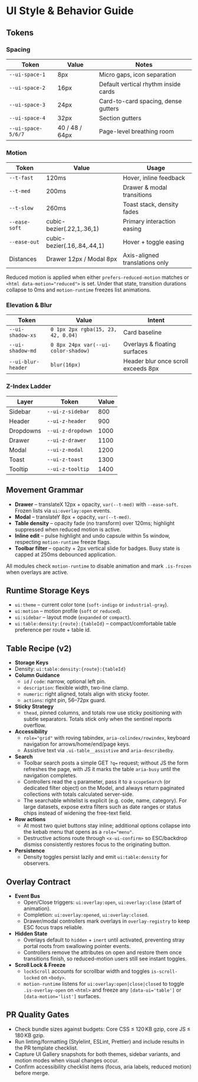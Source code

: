 # UI Style & Behavior Guide

## Tokens

### Spacing
| Token | Value | Notes |
| --- | --- | --- |
| `--ui-space-1` | 8px | Micro gaps, icon separation |
| `--ui-space-2` | 16px | Default vertical rhythm inside cards |
| `--ui-space-3` | 24px | Card-to-card spacing, dense gutters |
| `--ui-space-4` | 32px | Section gutters |
| `--ui-space-5/6/7` | 40 / 48 / 64px | Page-level breathing room |

### Motion
| Token | Value | Usage |
| --- | --- | --- |
| `--t-fast` | 120ms | Hover, inline feedback |
| `--t-med` | 200ms | Drawer & modal transitions |
| `--t-slow` | 260ms | Toast stack, density fades |
| `--ease-soft` | cubic-bezier(.22,1,.36,1) | Primary interaction easing |
| `--ease-out` | cubic-bezier(.16,.84,.44,1) | Hover + toggle easing |
| Distances | Drawer 12px / Modal 8px | Axis-aligned translations only |

Reduced motion is applied when either `prefers-reduced-motion` matches or `<html data-motion="reduced">` is set. Under that state, transition durations collapse to 0ms and `motion-runtime` freezes list animations.

### Elevation & Blur
| Token | Value | Intent |
| --- | --- | --- |
| `--ui-shadow-xs` | `0 1px 2px rgba(15, 23, 42, 0.04)` | Card baseline |
| `--ui-shadow-md` | `0 8px 24px var(--ui-color-shadow)` | Overlays & floating surfaces |
| `--ui-blur-header` | `blur(16px)` | Header blur once scroll exceeds 8px |

### Z-Index Ladder
| Layer | Token | Value |
| --- | --- | --- |
| Sidebar | `--ui-z-sidebar` | 800 |
| Header | `--ui-z-header` | 900 |
| Dropdowns | `--ui-z-dropdown` | 1000 |
| Drawer | `--ui-z-drawer` | 1100 |
| Modal | `--ui-z-modal` | 1200 |
| Toast | `--ui-z-toast` | 1300 |
| Tooltip | `--ui-z-tooltip` | 1400 |

## Movement Grammar
- **Drawer** – translateX 12px + opacity, `var(--t-med)` with `--ease-soft`. Frozen lists via `ui:overlay:open` events.
- **Modal** – translateY 8px + opacity, `var(--t-med)`.
- **Table density** – opacity fade (no transform) over 120ms; highlight suppressed when reduced motion is active.
- **Inline edit** – pulse highlight and undo capsule within 5s window, respecting `motion-runtime` freeze flags.
- **Toolbar filter** – opacity + 2px vertical slide for badges. Busy state is capped at 250ms debounced application.

All modules check `motion-runtime` to disable animation and mark `.is-frozen` when overlays are active.

## Runtime Storage Keys
- `ui:theme` – current color tone (`soft-indigo` or `industrial-gray`).
- `ui:motion` – motion profile (`soft` or `reduced`).
- `ui:sidebar` – layout mode (`expanded` or `compact`).
- `ui:table:density:{route}:{tableId}` – compact/comfortable table preference per route + table id.

## Table Recipe (v2)
- **Storage Keys**
- Density: `ui:table:density:{route}:{tableId}`
- **Column Guidance**
  - `id` / `code`: narrow, optional left pin.
  - `description`: flexible width, two-line clamp.
  - `numeric`: right aligned, totals align with sticky footer.
  - `actions`: right pin, 56–72px guard.
- **Sticky Strategy**
  - `thead`, pinned columns, and totals row use sticky positioning with subtle separators. Totals stick only when the sentinel reports overflow.
- **Accessibility**
  - `role="grid"` with roving tabindex, `aria-colindex/rowindex`, keyboard navigation for arrows/home/end/page keys.
  - Assistive text via `.ui-table__assistive` and `aria-describedby`.
- **Search**
  - Toolbar search posts a simple GET `?q=` request; without JS the form refreshes the page, with JS it marks the table `aria-busy` until the navigation completes.
  - Controllers read the `q` parameter, pass it to a `scopeSearch` (or dedicated filter object) on the Model, and always return paginated collections with totals calculated server-side.
  - The searchable whitelist is explicit (e.g. code, name, category). For large datasets, expose extra filters such as date ranges or status chips instead of widening the free-text field.
- **Row actions**
  - At most two quiet buttons stay inline; additional options collapse into the kebab menu that opens as a `role="menu"`.
  - Destructive actions route through `<x-ui-confirm>` so ESC/backdrop dismiss consistently restores focus to the originating button.
- **Persistence**
  - Density toggles persist lazily and emit `ui:table:density` for observers.

## Overlay Contract
- **Event Bus**
  - Open/Close triggers: `ui:overlay:open`, `ui:overlay:close` (start of animation).
  - Completion: `ui:overlay:opened`, `ui:overlay:closed`.
  - Drawer/modal controllers mark overlays in `overlay-registry` to keep ESC focus traps reliable.
- **Hidden State**
  - Overlays default to `hidden` + `inert` until activated, preventing stray portal roots from swallowing pointer events.
  - Controllers remove the attributes on open and restore them once transitions finish, so reduced-motion users still see instant toggles.
- **Scroll Lock & Freeze**
  - `lockScroll` accounts for scrollbar width and toggles `is-scroll-locked` on `<body>`.
  - `motion-runtime` listens for `ui:overlay:open|close|closed` to toggle `.is-overlay-open` on `<html>` and freeze any `[data-ui='table']` or `[data-motion='list']` surfaces.
## PR Quality Gates
- Check bundle sizes against budgets: Core CSS ≤ 120 KB gzip, core JS ≤ 180 KB gzip.
- Run linting/formatting (Stylelint, ESLint, Prettier) and include results in the PR template checklist.
- Capture UI Gallery snapshots for both themes, sidebar variants, and motion modes when visual changes occur.
- Confirm accessibility checklist items (focus, aria labels, reduced motion) before merge.
